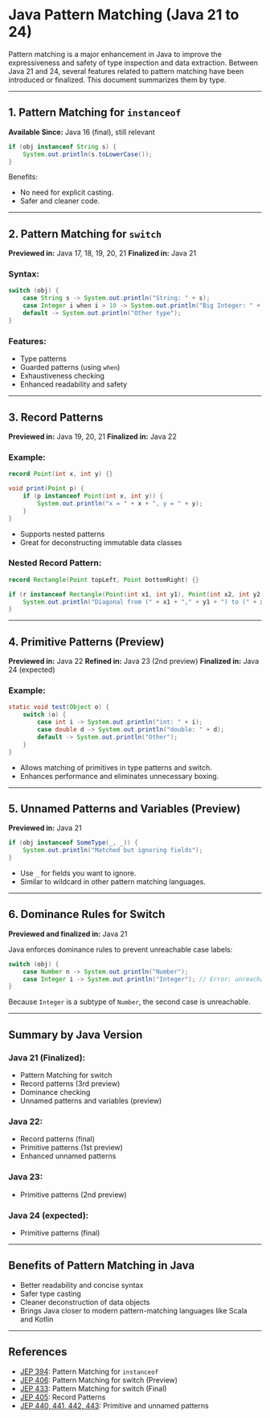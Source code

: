 # Java Pattern Matching (Java 21 to 24)

Pattern matching is a major enhancement in Java to improve the expressiveness and safety of type inspection and data extraction. Between Java 21 and 24, several features related to pattern matching have been introduced or finalized. This document summarizes them by type.

---

## 1. Pattern Matching for `instanceof`

**Available Since:** Java 16 (final), still relevant

```java
if (obj instanceof String s) {
    System.out.println(s.toLowerCase());
}
```

Benefits:

* No need for explicit casting.
* Safer and cleaner code.

---

## 2. Pattern Matching for `switch`

**Previewed in:** Java 17, 18, 19, 20, 21
**Finalized in:** Java 21

### Syntax:

```java
switch (obj) {
    case String s -> System.out.println("String: " + s);
    case Integer i when i > 10 -> System.out.println("Big Integer: " + i);
    default -> System.out.println("Other type");
}
```

### Features:

* Type patterns
* Guarded patterns (using `when`)
* Exhaustiveness checking
* Enhanced readability and safety

---

## 3. Record Patterns

**Previewed in:** Java 19, 20, 21
**Finalized in:** Java 22

### Example:

```java
record Point(int x, int y) {}

void print(Point p) {
    if (p instanceof Point(int x, int y)) {
        System.out.println("x = " + x + ", y = " + y);
    }
}
```

* Supports nested patterns
* Great for deconstructing immutable data classes

### Nested Record Pattern:

```java
record Rectangle(Point topLeft, Point bottomRight) {}

if (r instanceof Rectangle(Point(int x1, int y1), Point(int x2, int y2))) {
    System.out.println("Diagonal from (" + x1 + "," + y1 + ") to (" + x2 + "," + y2 + ")");
}
```

---

## 4. Primitive Patterns (Preview)

**Previewed in:** Java 22
**Refined in:** Java 23 (2nd preview)
**Finalized in:** Java 24 (expected)

### Example:

```java
static void test(Object o) {
    switch (o) {
        case int i -> System.out.println("int: " + i);
        case double d -> System.out.println("double: " + d);
        default -> System.out.println("Other");
    }
}
```

* Allows matching of primitives in type patterns and switch.
* Enhances performance and eliminates unnecessary boxing.

---

## 5. Unnamed Patterns and Variables (Preview)

**Previewed in:** Java 21

```java
if (obj instanceof SomeType(_, _)) {
    System.out.println("Matched but ignoring fields");
}
```

* Use `_` for fields you want to ignore.
* Similar to wildcard in other pattern matching languages.

---

## 6. Dominance Rules for Switch

**Previewed and finalized in:** Java 21

Java enforces dominance rules to prevent unreachable case labels:

```java
switch (obj) {
    case Number n -> System.out.println("Number");
    case Integer i -> System.out.println("Integer"); // Error: unreachable
}
```

Because `Integer` is a subtype of `Number`, the second case is unreachable.

---

## Summary by Java Version

### Java 21 (Finalized):

* Pattern Matching for switch
* Record patterns (3rd preview)
* Dominance checking
* Unnamed patterns and variables (preview)

### Java 22:

* Record patterns (final)
* Primitive patterns (1st preview)
* Enhanced unnamed patterns

### Java 23:

* Primitive patterns (2nd preview)

### Java 24 (expected):

* Primitive patterns (final)

---

## Benefits of Pattern Matching in Java

* Better readability and concise syntax
* Safer type casting
* Cleaner deconstruction of data objects
* Brings Java closer to modern pattern-matching languages like Scala and Kotlin

---

## References

* [JEP 394](https://openjdk.org/jeps/394): Pattern Matching for `instanceof`
* [JEP 406](https://openjdk.org/jeps/406): Pattern Matching for switch (Preview)
* [JEP 433](https://openjdk.org/jeps/433): Pattern Matching for switch (Final)
* [JEP 405](https://openjdk.org/jeps/405): Record Patterns
* [JEP 440, 441, 442, 443](https://openjdk.org): Primitive and unnamed patterns
